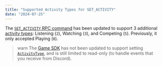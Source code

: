 ```yaml
---
title: "Supported Activity Types for SET_ACTIVITY"
date: "2024-07-25"
---
```


The [`SET_ACTIVITY` RPC command](#DOCS_TOPICS_RPC/setactivity) has been updated to support 3 additional [activity types](#DOCS_EVENTS_GATEWAY_EVENTS/activity-object-activity-types): Listening (`2`), Watching (`3`), and Competing (`5`). Previously, it only accepted Playing (`0`).

> warn
> The [Game SDK](#DOCS_DEVELOPER_TOOLS_GAME_SDK/activities) has not been updated to support setting [`ActivityType`](#DOCS_DEVELOPER_TOOLS_GAME_SDK/activitytype-enum), and is still limited to read-only (to handle events that you receive from Discord).

